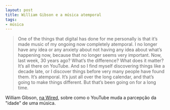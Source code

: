 ```yaml
---
layout: post
title: William Gibson e a música atemporal
tags:
- música
---
```


> One of the things that digital has done for me personally is that it’s made music of my ongoing now completely atemporal. I no longer have any idea or any anxiety about not having any idea about what’s happening now, because that no longer seems very important. Now, last week, 30 years ago? What’s the difference? What does it matter? It’s all there on YouTube. And so I find myself discovering things like a decade late, or I discover things before very many people have found them. It’s atemporal. It’s just all over the long calendar, and that’s going to make things different. But that’s been going on for a long time.

William Gibson, [na Wired](http://www.wired.com/underwire/2012/09/william-gibson-part-2-twitter/all/), sobre como o YouTube muda a parcepção da "idade" de uma música.